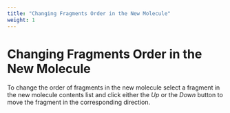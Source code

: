```yaml
---
title: "Changing Fragments Order in the New Molecule"
weight: 1
---
```



# Changing Fragments Order in the New Molecule

To change the order of fragments in the new molecule select a fragment in the new molecule contents list and click either the _Up_ or the _Down_ button to move the fragment in the corresponding direction.
